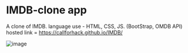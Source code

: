 # IMDB-clone app
A clone of IMDB.
language use - HTML, CSS, JS. (BootStrap, OMDB API)
hosted link = https://callforhack.github.io/IMDB/

![image](https://github.com/CALLforHACK/IMDB/assets/88625027/f1aea742-e65c-45d4-a631-28b6f6e77aed)



